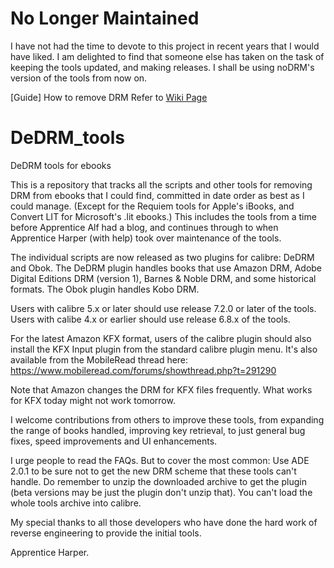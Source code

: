 # No Longer Maintained
I have not had the time to devote to this project in recent years that I would have liked. I am delighted to find that someone else has taken on the task of keeping the tools updated, and making releases. I shall be using noDRM's version of the tools from now on. 

[Guide] How to remove DRM
Refer to [Wiki Page](https://github.com/apprenticeharper/DeDRM_tools/wiki/Exactly-how-to-remove-DRM)

# DeDRM_tools
DeDRM tools for ebooks

This is a repository that tracks all the scripts and other tools for removing DRM from ebooks that I could find, committed in date order as best as I could manage. (Except for the Requiem tools for Apple's iBooks, and Convert LIT for Microsoft's .lit ebooks.) This includes the tools from a time before Apprentice Alf had a blog, and continues through to when Apprentice Harper (with help) took over maintenance of the tools.

The individual scripts are now released as two plugins for calibre: DeDRM and Obok. 
The DeDRM plugin handles books that use Amazon DRM, Adobe Digital Editions DRM (version 1), Barnes & Noble DRM, and some historical formats.
The Obok plugin handles Kobo DRM.

Users with calibre 5.x or later should use release 7.2.0 or later of the tools.
Users with calibe 4.x or earlier should use release 6.8.x of the tools.

For the latest Amazon KFX format, users of the calibre plugin should also install the KFX Input plugin from the standard calibre plugin menu. It's also available from the MobileRead thread here: https://www.mobileread.com/forums/showthread.php?t=291290

Note that Amazon changes the DRM for KFX files frequently. What works for KFX today might not work tomorrow.

I welcome contributions from others to improve these tools, from expanding the range of books handled, improving key retrieval,  to just general bug fixes, speed improvements and UI enhancements.

I urge people to read the FAQs. But to cover the most common: Use ADE 2.0.1 to be sure not to get the new DRM scheme that these tools can't handle. Do remember to unzip the downloaded archive to get the plugin (beta versions may be just the plugin  don't unzip that). You can't load the whole tools archive into calibre.

My special thanks to all those developers who have done the hard work of reverse engineering to provide the initial tools.

Apprentice Harper.
